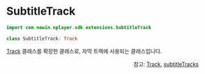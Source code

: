 # SubtitleTrack

```kotlin
import com.newin.nplayer.sdk.extensions.SubtitleTrack
```

```kotlin
class SubtitleTrack: Track
```

[Track](../track/home.md) 클래스를 확장한 클래스로, 자막 트랙에 사용되는 클래스입니다. 

<div align="right">
참고: <a href="../track/home.md">Track</a>, 
<a href="../../interface/player/home.md#subtitletracks">subtitleTracks</a>
</div>
